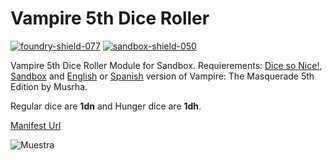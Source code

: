# Vampire 5th Dice Roller
[![foundry-shield-077]][foundry-url] [![sandbox-shield-050]][sandbox-url]

Vampire 5th Dice Roller Module for Sandbox. Requierements: [Dice so Nice!](https://gitlab.com/riccisi/foundryvtt-dice-so-nice), [Sandbox](https://gitlab.com/rolnl/sandbox-system-builder/) and [English](https://github.com/Musrha/foundry-vampire5th) or [Spanish](https://github.com/Musrha/foundry-vampirov5) version of Vampire: The Masquerade 5th Edition by Musrha.

Regular dice are **1dn** and Hunger dice are **1dh**.

[Manifest Url](https://raw.githubusercontent.com/Musrha/vampire-5th-dice-roller/main/module.json)

[foundry-shield-077]: https://img.shields.io/badge/Foundry-0.7.9-informational
[sandbox-shield-050]: https://img.shields.io/badge/Sandbox-0.7.5-informational
[sandbox-url]: https://gitlab.com/rolnl/sandbox-system-builder/-/tree/master
[foundry-url]: https://foundryvtt.com

![Muestra](https://i.ibb.co/PwDRwZ6/opera-2020-11-22-18-36-46.jpg)
